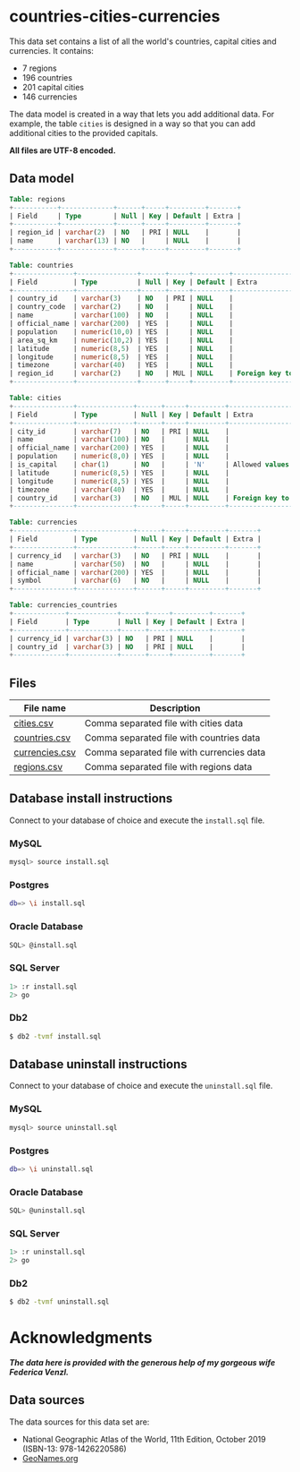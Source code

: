 # countries-cities-currencies
This data set contains a list of all the world's countries, capital cities and currencies. It contains:

* 7 regions
* 196 countries
* 201 capital cities
* 146 currencies

The data model is created in a way that lets you add additional data. For example, the table `cities` is designed in a way so that you can add additional cities to the provided capitals.

**All files are UTF-8 encoded.**

## Data model

```sql
Table: regions
+-----------+-------------+------+-----+---------+-------+
| Field     | Type        | Null | Key | Default | Extra |
+-----------+-------------+------+-----+---------+-------+
| region_id | varchar(2)  | NO   | PRI | NULL    |       |
| name      | varchar(13) | NO   |     | NULL    |       |
+-----------+-------------+------+-----+---------+-------+
```

```sql
Table: countries
+---------------+---------------+------+-----+---------+----------------------------------+
| Field         | Type          | Null | Key | Default | Extra                            |
+---------------+---------------+------+-----+---------+----------------------------------+
| country_id    | varchar(3)    | NO   | PRI | NULL    |                                  |
| country_code  | varchar(2)    | NO   |     | NULL    |                                  |
| name          | varchar(100)  | NO   |     | NULL    |                                  |
| official_name | varchar(200)  | YES  |     | NULL    |                                  |
| population    | numeric(10,0) | YES  |     | NULL    |                                  |
| area_sq_km    | numeric(10,2) | YES  |     | NULL    |                                  |
| latitude      | numeric(8,5)  | YES  |     | NULL    |                                  |
| longitude     | numeric(8,5)  | YES  |     | NULL    |                                  |
| timezone      | varchar(40)   | YES  |     | NULL    |                                  |
| region_id     | varchar(2)    | NO   | MUL | NULL    | Foreign key to regions.region_id |
+---------------+---------------+------+-----+---------+----------------------------------+
```

```sql
Table: cities
+---------------+--------------+------+-----+---------+-------------------------------------+
| Field         | Type         | Null | Key | Default | Extra                               |
+---------------+--------------+------+-----+---------+-------------------------------------+
| city_id       | varchar(7)   | NO   | PRI | NULL    |                                     |
| name          | varchar(100) | NO   |     | NULL    |                                     |
| official_name | varchar(200) | YES  |     | NULL    |                                     |
| population    | numeric(8,0) | YES  |     | NULL    |                                     |
| is_capital    | char(1)      | NO   |     | 'N'     | Allowed values ('Y','N')            |
| latitude      | numeric(8,5) | YES  |     | NULL    |                                     |
| longitude     | numeric(8,5) | YES  |     | NULL    |                                     |
| timezone      | varchar(40)  | YES  |     | NULL    |                                     |
| country_id    | varchar(3)   | NO   | MUL | NULL    | Foreign key to countries.country_id |
+---------------+--------------+------+-----+---------+-------------------------------------+
```

```sql
Table: currencies
+---------------+--------------+------+-----+---------+-------+
| Field         | Type         | Null | Key | Default | Extra |
+---------------+--------------+------+-----+---------+-------+
| currency_id   | varchar(3)   | NO   | PRI | NULL    |       |
| name          | varchar(50)  | NO   |     | NULL    |       |
| official_name | varchar(200) | YES  |     | NULL    |       |
| symbol        | varchar(6)   | NO   |     | NULL    |       |
+---------------+--------------+------+-----+---------+-------+
```

```sql
Table: currencies_countries
+-------------+------------+------+-----+---------+-------+
| Field       | Type       | Null | Key | Default | Extra |
+-------------+------------+------+-----+---------+-------+
| currency_id | varchar(3) | NO   | PRI | NULL    |       |
| country_id  | varchar(3) | NO   | PRI | NULL    |       |
+-------------+------------+------+-----+---------+-------+
```

## Files
| File name | Description |
| --------- | ------------|
| [cities.csv](cities.csv) | Comma separated file with cities data |
| [countries.csv](countries.csv) | Comma separated file with countries	 data |
| [currencies.csv](currencies.csv) | Comma separated file with currencies data |
| [regions.csv](regions.csv) | Comma separated file with regions data |


## Database install instructions

Connect to your database of choice and execute the `install.sql` file.  

### MySQL
```bash
mysql> source install.sql
```

### Postgres
```bash
db=> \i install.sql
```

### Oracle Database
```bash
SQL> @install.sql
```

### SQL Server
```bash
1> :r install.sql
2> go
```

### Db2
```bash
$ db2 -tvmf install.sql
```

## Database uninstall instructions

Connect to your database of choice and execute the `uninstall.sql` file.  

### MySQL
```bash
mysql> source uninstall.sql
```

### Postgres
```bash
db=> \i uninstall.sql
```

### Oracle Database
```bash
SQL> @uninstall.sql
```

### SQL Server
```bash
1> :r uninstall.sql
2> go
```

### Db2
```bash
$ db2 -tvmf uninstall.sql
```

# Acknowledgments
***The data here is provided with the generous help of my gorgeous wife Federica Venzl.***

## Data sources
The data sources for this data set are:

* National Geographic Atlas of the World, 11th Edition, October 2019 (ISBN-13: 978-1426220586)
* [GeoNames.org](https://www.geonames.org/)
